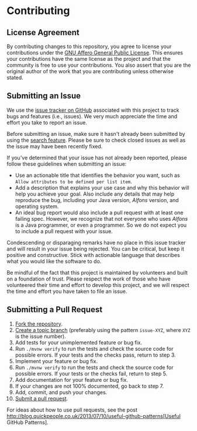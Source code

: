 # Contributing

## License Agreement

By contributing changes to this repository, you agree to license your contributions under the [GNU Affero General Public License](https://www.gnu.org/licenses/agpl-3.0.html). This ensures your contributions have the same license as the project and that the community is free to use your contributions. You also assert that you are the original author of the work that you are contributing unless otherwise stated.

## Submitting an Issue

We use the [issue tracker on GitHub](https://github.com/McPringle/alfons/issues) associated with this project to track bugs and features (i.e., issues). We very much appreciate the time and effort you take to report an issue.

Before submitting an issue, make sure it hasn't already been submitted by using the [search feature](https://github.com/McPringle/alfons/issues). Please be sure to check closed issues as well as the issue may have been recently fixed.

If you've determined that your issue has not already been reported, please follow these guidelines when submitting an issue:

- Use an actionable title that identifies the behavior you want, such as `Allow attributes to be defined per list item`.
- Add a description that explains your use case and why this behavior will help you achieve your goal. Also include any details that may help reproduce the bug, including your Java version, *Alfons* version, and operating system.
- An ideal bug report would also include a pull request with at least one failing spec. However, we recognize that not everyone who uses *Alfons* is a Java programmer, or even a programmer. So we do not expect you to include a pull request with your issue.

Condescending or disparaging remarks have no place in this issue tracker and will result in your issue being rejected. You can be critical, but keep it positive and constructive. Stick with actionable language that describes what you would like the software to do.

Be mindful of the fact that this project is maintained by volunteers and built on a foundation of trust. Please respect the work of those who have volunteered their time and effort to develop this project, and we will respect the time and effort you have taken to file an issue.

## Submitting a Pull Request

1. [Fork the repository](https://help.github.com/articles/fork-a-repo).
2. [Create a topic branch](https://docs.github.com/de/pull-requests/collaborating-with-pull-requests/proposing-changes-to-your-work-with-pull-requests/creating-and-deleting-branches-within-your-repository) (preferably using the pattern `issue-XYZ`, where `XYZ` is the issue number).
3. Add tests for your unimplemented feature or bug fix.
4. Run `./mvnw verify` to run the tests and check the source code for possible errors. If your tests and the checks pass, return to step 3.
5. Implement your feature or bug fix.
6. Run `./mvnw verify` to run the tests and check the source code for possible errors. If your tests or the checks fail, return to step 5.
7. Add documentation for your feature or bug fix.
8. If your changes are not 100% documented, go back to step 7.
9. Add, commit, and push your changes.
10. [Submit a pull request](https://help.github.com/articles/using-pull-requests).

For ideas about how to use pull requests, see the post http://blog.quickpeople.co.uk/2013/07/10/useful-github-patterns[Useful GitHub Patterns].
